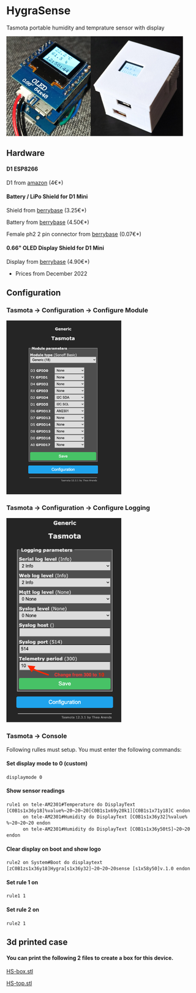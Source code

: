 # HygraSense 
Tasmota portable humidity and temprature sensor with display 

<img src="/photos/hardware2.jpg" alt="HygraSense" height="260"/><img src="/photos/hygrasense-in-box.jpg" alt="HygraSense" height="260"/>

## Hardware 

#### D1 ESP8266
D1 from [amazon](https://www.amazon.de/-/en/gp/product/B0754N794H) (4€*)

#### Battery / LiPo Shield for D1 Mini
Shield from [berrybase](https://www.berrybase.de/battery/lipo-shield-fuer-d1-mini) (3.25€*)

Battery from [berrybase](https://www.berrybase.de/lp-503035-lithium-polymer/lipo-akku-3-7v-500mah-mit-2-pin-jst-stecker) (4.50€*)

Female ph2 2 pin connector from [berrybase](https://www.berrybase.de/en/ph2.0-buchse-printmontage-gewinkelt-2-pin) (0.07€*)

#### 0.66" OLED Display Shield for D1 Mini
Display from [berrybase](https://www.berrybase.de/0.66-oled-display-shield-fuer-d1-mini) (4.90€*)

* Prices from December 2022

## Configuration

### Tasmota -> Configuration -> Configure Module
<img src="/photos/module-configuration.png" alt="tasmota module configuration" width="300"/>

### Tasmota ->  Configuration -> Configure Logging
<img src="/photos/logging-configuration.png" alt="tasmota logging configuration" width="300"/>

### Tasmota -> Console
Following rulles must setup. You must enter the following commands:

#### Set display mode to 0 (custom)
```
displaymode 0
```

#### Show sensor readings
```
rule1 on tele-AM2301#Temperature do DisplayText [C0B1s1x36y18]%value%~20~20~20[C0B1s1x69y20k1][C0B1s1x71y18]C endon
      on tele-AM2301#Humidity do DisplayText [C0B1s1x36y32]%value% %~20~20~20 endon
      on tele-AM2301#Humidity do DisplayText [C0B1s1x36y50tS]~20~20 endon
```      
      
#### Clear display on boot and show logo
```
rule2 on System#Boot do displaytext [zC0B1zs1x36y18]Hygra[s1x36y32]~20~20~20sense [s1x58y50]v.1.0 endon      
```

#### Set rule 1 on 
```
rule1 1
```

#### Set rule 2 on 
```
rule2 1
```


## 3d printed case 

#### You can print the following 2 files to create a box for this device.

[HS-box.stl](/3d-printing/HS-box.stl)

[HS-top.stl](/3d-printing/HS-top.stl)

